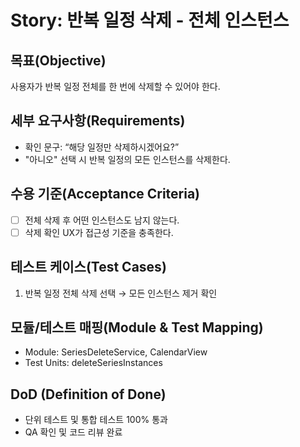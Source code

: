 # Story: 반복 일정 삭제 - 전체 인스턴스

## 목표(Objective)

사용자가 반복 일정 전체를 한 번에 삭제할 수 있어야 한다.

## 세부 요구사항(Requirements)

- 확인 문구: “해당 일정만 삭제하시겠어요?”
- "아니오" 선택 시 반복 일정의 모든 인스턴스를 삭제한다.

## 수용 기준(Acceptance Criteria)

- [ ] 전체 삭제 후 어떤 인스턴스도 남지 않는다.
- [ ] 삭제 확인 UX가 접근성 기준을 충족한다.

## 테스트 케이스(Test Cases)

1. 반복 일정 전체 삭제 선택 → 모든 인스턴스 제거 확인

## 모듈/테스트 매핑(Module & Test Mapping)

- Module: SeriesDeleteService, CalendarView
- Test Units: deleteSeriesInstances

## DoD (Definition of Done)

- 단위 테스트 및 통합 테스트 100% 통과
- QA 확인 및 코드 리뷰 완료
